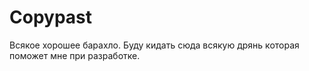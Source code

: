 # Copypast
Всякое хорошее барахло.
Буду кидать сюда всякую дрянь которая поможет мне при разработке.
